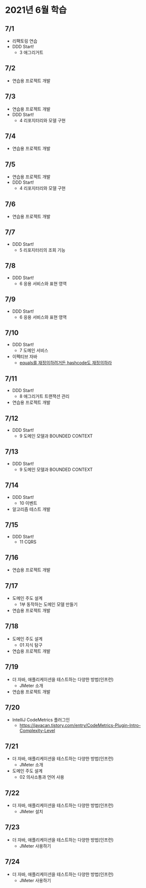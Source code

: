 # 2021년 6월 학습

## 7/1

- 리팩토링 연습
- DDD Start!
  - 3 애그리거트

## 7/2

- 연습용 프로젝트 개발

## 7/3

- 연습용 프로젝트 개발
- DDD Start!
  - 4 리포지터리와 모델 구현

## 7/4

- 연습용 프로젝트 개발

## 7/5

- 연습용 프로젝트 개발
- DDD Start!
  - 4 리포지터리와 모델 구현

## 7/6

- 연습용 프로젝트 개발

## 7/7

- DDD Start!
  - 5 리포지터리의 조회 기능

## 7/8

- DDD Start!
  - 6 응용 서비스와 표현 영역

## 7/9

- DDD Start!
  - 6 응용 서비스와 표현 영역

## 7/10

- DDD Start!
  - 7 도메인 서비스
- 이펙티브 자바
  - [equals를 재정의하려거든 hashcode도 재정의하라](../Java/EffectiveJava/item_11.md)

## 7/11

- DDD Start!
  - 8 애그리거트 트랜잭션 관리
- 연습용 프로젝트 개발

## 7/12

- DDD Start!
  - 9 도메인 모델과 BOUNDED CONTEXT

## 7/13

- DDD Start!
  - 9 도메인 모델과 BOUNDED CONTEXT

## 7/14

- DDD Start!
  - 10 이벤트
- 알고리즘 테스트 개발

## 7/15

- DDD Start!
  - 11 CQRS

## 7/16

- 연습용 프로젝트 개발

## 7/17

- 도메인 주도 설계
  - 1부 동작하는 도메인 모델 만들기
- 연습용 프로젝트 개발

## 7/18

- 도메인 주도 설계
  - 01 지식 탐구
- 연습용 프로젝트 개발

## 7/19

- 더 자바, 애플리케이션을 테스트하는 다양한 방법(인프런)
  - JMeter 소개
- 연습용 프로젝트 개발

## 7/20

- IntelliJ CodeMetrics 플러그인
  - <https://javacan.tistory.com/entry/CodeMetrics-Plugin-Intro-Complexity-Level>

## 7/21

- 더 자바, 애플리케이션을 테스트하는 다양한 방법(인프런)
  - JMeter 소개
- 도메인 주도 설계
  - 02 의사소통과 언어 사용

## 7/22

- 더 자바, 애플리케이션을 테스트하는 다양한 방법(인프런)
  - JMeter 설치

## 7/23

- 더 자바, 애플리케이션을 테스트하는 다양한 방법(인프런)
  - JMeter 사용하기

## 7/24

- 더 자바, 애플리케이션을 테스트하는 다양한 방법(인프런)
  - JMeter 사용하기
